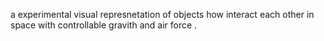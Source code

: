 a experimental visual represnetation of objects how interact each other in space with controllable gravith and air force .
